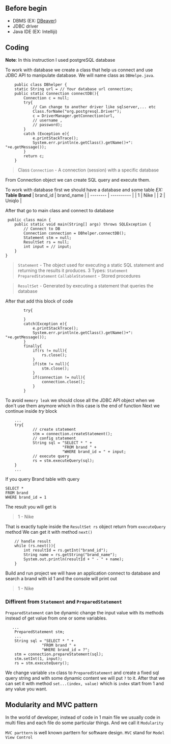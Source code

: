 ## Before begin
* DBMS (EX: [DBeaver](https://dbeaver.io/))
* JDBC driver
* Java IDE (EX: Intelliji)

## Coding
**Note**: In this instruction I used postgreSQL database

To work with database we create a class that help us connect and use JDBC API to manipulate database. We will name class as `DBHelpe.java`.
```
    public class DBhelper {
    static String url = // Your database url connection;
    public static Connection connectDB(){
        Connection c = null;
        try{
            // Can change to another driver like sqlserver,... etc
            Class.forName("org.postgresql.Driver");
            c = DriverManager.getConnection(url,
            // username ,
            // password);
        }
        catch (Exception e){
            e.printStackTrace();
            System.err.println(e.getClass().getName()+": "+e.getMessage());
        }
        return c;
    }
```
> Class `Connection` - A connection (session) with a specific database

From Connection object we can create SQL query and execute them.

To work with database first we should have a database and some table
*EX:*
**Table Brand**
| brand_id | brand_name |
| -------- | ---------- |
| 1        |    Nike    |
| 2        |    Uniqlo  |

After that go to main class and connect to database
```
 public class main {
    public static void main(String[] args) throws SQLException {
        // Connect to DB
        Connection connection = DBhelper.connectDB();
        Statement stm = null;
        ResultSet rs = null;
        int input = // input;
    }
}    
```
> `Statement` - The object used for executing a static SQL statement and returning the results it produces.
    3 Types:
    `Statement`
    `PreparedStatement`
    `CallableStatement` - Stored procedures

> `ResultSet` - Generated by executing a statement that queries the database

After that add this block of code
```
        try{
               
        }
        catch(Exception e){
            e.printStackTrace();
            System.err.println(e.getClass().getName()+": "+e.getMessage());
        }
        finally{
            if(rs != null){
                rs.close();
            }
            if(stm != null){
                stm.close();
            }
            if(connection != null){
                connection.close();
            }
        }
```
To avoid `memory leak` we should close all the JDBC API object when we don't use them anymore which in this case is the end of function
Next we continue inside *try* block
```
    ...
    try{
            // create statement
            stm = connection.createStatement();
            // config statement
            String sql = "SELECT * " +
                         "FROM brand " +
                         "WHERE brand_id = " + input;
            // execute query
            rs = stm.executeQuery(sql);
    }
    ...
```
If you query Brand table with query
```
SELECT *
FROM brand
WHERE brand_id = 1
```
The result you will get is
>1 - Nike

That is exactly tuple inside the `ResultSet rs` object return from `executeQuery` method
We can get it with method `next()`
```
    // handle result
    while (rs.next()){
        int resultId = rs.getInt("brand_id");
        String name = rs.getString("brand_name");
        System.out.println(resultId + " - " + name);
    }
```
Build and run project we will have an application connect to database and search a brand with id 1 and the console will print out
> 1 - Nike

### Diffirent from `Statement` and `PreparedStatement`
`PreparedStatement` can be dynamic change the input value with its methods instead of get value from one or some variables.
```
   ...
    PreparedStatement stm;
    ...
    String sql = "SELECT * " +
                "FROM brand " +
                "WHERE brand_id = ?";
    stm = connection.prepareStatement(sql);
    stm.setInt(1, input);
    rs = stm.executeQuery();
```
We change variable `stm` class to `PreparedStatement` and create a fixed sql query string and with some dynamic content we will put `?` to it. After that we can set it with method `set...(index, value)` which is `index` start from 1 and any value you want.

## Modularity and MVC pattern
In the world of developer, instead of code in 1 main file we usually code in multi files and each file do some particular things. And we call it `Modularity`

`MVC parttern` is well known parttern for software design. `MVC` stand for `Model View Control`




